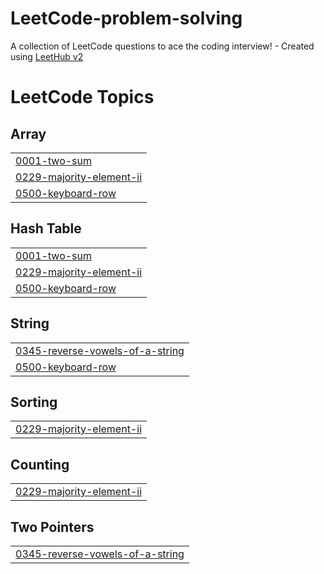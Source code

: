 # LeetCode-problem-solving
A collection of LeetCode questions to ace the coding interview! - Created using [LeetHub v2](https://github.com/arunbhardwaj/LeetHub-2.0)

<!---LeetCode Topics Start-->
# LeetCode Topics
## Array
|  |
| ------- |
| [0001-two-sum](https://github.com/OuamboC/LeetCode-problem-solving/tree/master/0001-two-sum) |
| [0229-majority-element-ii](https://github.com/OuamboC/LeetCode-problem-solving/tree/master/0229-majority-element-ii) |
| [0500-keyboard-row](https://github.com/OuamboC/LeetCode-problem-solving/tree/master/0500-keyboard-row) |
## Hash Table
|  |
| ------- |
| [0001-two-sum](https://github.com/OuamboC/LeetCode-problem-solving/tree/master/0001-two-sum) |
| [0229-majority-element-ii](https://github.com/OuamboC/LeetCode-problem-solving/tree/master/0229-majority-element-ii) |
| [0500-keyboard-row](https://github.com/OuamboC/LeetCode-problem-solving/tree/master/0500-keyboard-row) |
## String
|  |
| ------- |
| [0345-reverse-vowels-of-a-string](https://github.com/OuamboC/LeetCode-problem-solving/tree/master/0345-reverse-vowels-of-a-string) |
| [0500-keyboard-row](https://github.com/OuamboC/LeetCode-problem-solving/tree/master/0500-keyboard-row) |
## Sorting
|  |
| ------- |
| [0229-majority-element-ii](https://github.com/OuamboC/LeetCode-problem-solving/tree/master/0229-majority-element-ii) |
## Counting
|  |
| ------- |
| [0229-majority-element-ii](https://github.com/OuamboC/LeetCode-problem-solving/tree/master/0229-majority-element-ii) |
## Two Pointers
|  |
| ------- |
| [0345-reverse-vowels-of-a-string](https://github.com/OuamboC/LeetCode-problem-solving/tree/master/0345-reverse-vowels-of-a-string) |
<!---LeetCode Topics End-->
